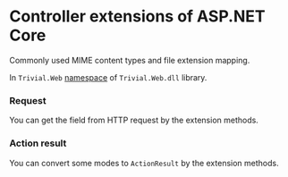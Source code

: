 # Controller extensions of ASP.NET Core

Commonly used MIME content types and file extension mapping.

In `Trivial.Web` [namespace](../) of `Trivial.Web.dll` library.

### Request

You can get the field from HTTP request by the extension methods.

### Action result

You can convert some modes to `ActionResult` by the extension methods.

